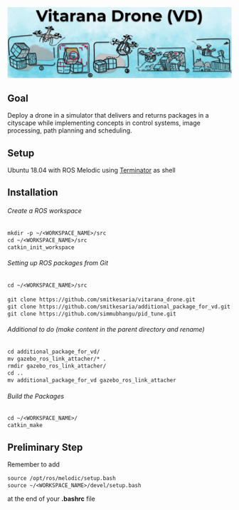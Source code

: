 <p align="center">
  <img src="https://github.com/MarcoMustacchi/e-yantra/blob/main/VitaranaDrone.jpg" width="1440">
</p>

## Goal 
Deploy a drone in a simulator that delivers and returns packages in a cityscape while implementing concepts in control systems, image processing, path planning and scheduling.

## Setup 
Ubuntu 18.04 with ROS Melodic using [Terminator](https://gnome-terminator.org/) as shell

## Installation
###### Create a ROS workspace

```
mkdir -p ~/<WORKSPACE_NAME>/src
cd ~/<WORKSPACE_NAME>/src
catkin_init_workspace
```

###### Setting up ROS packages from Git
```
cd ~/<WORKSPACE_NAME>/src

git clone https://github.com/smitkesaria/vitarana_drone.git
git clone https://github.com/smitkesaria/additional_package_for_vd.git
git clone https://github.com/simmubhangu/pid_tune.git

```

###### Additional to do (make content in the parent directory and rename)

```
cd additional_package_for_vd/
mv gazebo_ros_link_attacher/* .
rmdir gazebo_ros_link_attacher/
cd ..
mv additional_package_for_vd gazebo_ros_link_attacher
```

###### Build the Packages

```
cd ~/<WORKSPACE_NAME>/
catkin_make 
```

## Preliminary Step
Remember to add 
```
source /opt/ros/melodic/setup.bash
source ~/<WORKSPACE_NAME>/devel/setup.bash
```
at the end of your **.bashrc** file


